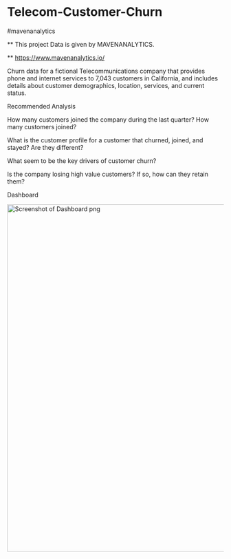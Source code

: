 # Telecom-Customer-Churn

#mavenanalytics 

** This project Data is given by MAVENANALYTICS.

** https://www.mavenanalytics.io/

Churn data for a fictional Telecommunications company that provides phone and internet services to 7,043 customers in California, and includes details about customer demographics, location, services, and current status.

Recommended Analysis

How many customers joined the company during the last quarter? How many customers joined?

What is the customer profile for a customer that churned, joined, and stayed? Are they different?

What seem to be the key drivers of customer churn?

Is the company losing high value customers? If so, how can they retain them?

Dashboard

<img width="808" alt="Screenshot of Dashboard png" src="https://github.com/PrasadPachu/Telecom-Customer-Churn/assets/104089846/756f3b2d-6a29-4041-94ca-82c949fe46cb">

